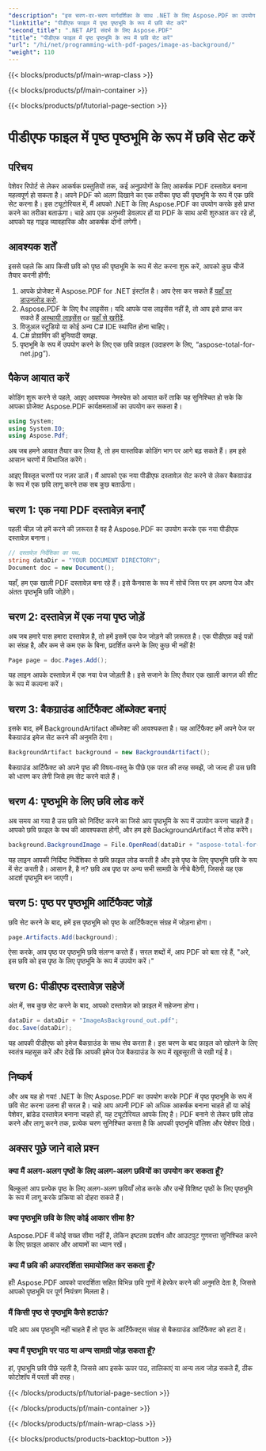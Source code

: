 ```yaml
---
"description": "इस चरण-दर-चरण मार्गदर्शिका के साथ .NET के लिए Aspose.PDF का उपयोग करके PDF में पृष्ठ पृष्ठभूमि के रूप में छवि सेट करना सीखें। पेशेवर, दिखने में आकर्षक दस्तावेज़ बनाएँ।"
"linktitle": "पीडीएफ फाइल में पृष्ठ पृष्ठभूमि के रूप में छवि सेट करें"
"second_title": ".NET API संदर्भ के लिए Aspose.PDF"
"title": "पीडीएफ फाइल में पृष्ठ पृष्ठभूमि के रूप में छवि सेट करें"
"url": "/hi/net/programming-with-pdf-pages/image-as-background/"
"weight": 110
---
```


{{< blocks/products/pf/main-wrap-class >}}

{{< blocks/products/pf/main-container >}}

{{< blocks/products/pf/tutorial-page-section >}}

# पीडीएफ फाइल में पृष्ठ पृष्ठभूमि के रूप में छवि सेट करें

## परिचय

पेशेवर रिपोर्ट से लेकर आकर्षक प्रस्तुतियों तक, कई अनुप्रयोगों के लिए आकर्षक PDF दस्तावेज़ बनाना महत्वपूर्ण हो सकता है। अपने PDF को अलग दिखाने का एक तरीका पृष्ठ की पृष्ठभूमि के रूप में एक छवि सेट करना है। इस ट्यूटोरियल में, मैं आपको .NET के लिए Aspose.PDF का उपयोग करके इसे प्राप्त करने का तरीका बताऊंगा। चाहे आप एक अनुभवी डेवलपर हों या PDF के साथ अभी शुरुआत कर रहे हों, आपको यह गाइड व्यावहारिक और आकर्षक दोनों लगेगी।

## आवश्यक शर्तें

इससे पहले कि आप किसी छवि को पृष्ठ की पृष्ठभूमि के रूप में सेट करना शुरू करें, आपको कुछ चीजें तैयार करनी होंगी:

1. आपके प्रोजेक्ट में Aspose.PDF for .NET इंस्टॉल है। आप ऐसा कर सकते हैं [यहाँ पर डाउनलोड करो](https://releases.aspose.com/pdf/net/).
2. Aspose.PDF के लिए वैध लाइसेंस। यदि आपके पास लाइसेंस नहीं है, तो आप इसे प्राप्त कर सकते हैं [अस्थायी लाइसेंस](https://purchase.aspose.com/tempयाary-license/) or [यहाँ से खरीदें](https://purchase.aspose.com/buy).
3. विजुअल स्टूडियो या कोई अन्य C# IDE स्थापित होना चाहिए।
4. C# प्रोग्रामिंग की बुनियादी समझ.
5. पृष्ठभूमि के रूप में उपयोग करने के लिए एक छवि फ़ाइल (उदाहरण के लिए, “aspose-total-for-net.jpg”).

## पैकेज आयात करें

कोडिंग शुरू करने से पहले, आइए आवश्यक नेमस्पेस को आयात करें ताकि यह सुनिश्चित हो सके कि आपका प्रोजेक्ट Aspose.PDF कार्यक्षमताओं का उपयोग कर सकता है।

```csharp
using System;
using System.IO;
using Aspose.Pdf;
```

अब जब हमने आयात तैयार कर लिया है, तो हम वास्तविक कोडिंग भाग पर आगे बढ़ सकते हैं। हम इसे आसान चरणों में विभाजित करेंगे।

आइए विस्तृत चरणों पर नज़र डालें। मैं आपको एक नया पीडीएफ दस्तावेज़ सेट करने से लेकर बैकग्राउंड के रूप में एक छवि लागू करने तक सब कुछ बताऊँगा।

## चरण 1: एक नया PDF दस्तावेज़ बनाएँ

पहली चीज़ जो हमें करने की ज़रूरत है वह है Aspose.PDF का उपयोग करके एक नया पीडीएफ दस्तावेज़ बनाना।

```csharp
// दस्तावेज़ निर्देशिका का पथ.
string dataDir = "YOUR DOCUMENT DIRECTORY";
Document doc = new Document();
```

यहाँ, हम एक खाली PDF दस्तावेज़ बना रहे हैं। इसे कैनवास के रूप में सोचें जिस पर हम अपना पेज और अंततः पृष्ठभूमि छवि जोड़ेंगे।

## चरण 2: दस्तावेज़ में एक नया पृष्ठ जोड़ें

अब जब हमारे पास हमारा दस्तावेज़ है, तो हमें इसमें एक पेज जोड़ने की ज़रूरत है। एक पीडीएफ़ कई पन्नों का संग्रह है, और कम से कम एक के बिना, प्रदर्शित करने के लिए कुछ भी नहीं है!

```csharp
Page page = doc.Pages.Add();
```

यह लाइन आपके दस्तावेज़ में एक नया पेज जोड़ती है। इसे सजाने के लिए तैयार एक खाली कागज़ की शीट के रूप में कल्पना करें।

## चरण 3: बैकग्राउंड आर्टिफैक्ट ऑब्जेक्ट बनाएं

इसके बाद, हमें BackgroundArtifact ऑब्जेक्ट की आवश्यकता है। यह आर्टिफैक्ट हमें अपने पेज पर बैकग्राउंड इमेज सेट करने की अनुमति देगा।

```csharp
BackgroundArtifact background = new BackgroundArtifact();
```

बैकग्राउंड आर्टिफैक्ट को अपने पृष्ठ की विषय-वस्तु के पीछे एक परत की तरह समझें, जो जल्द ही उस छवि को धारण कर लेगी जिसे हम सेट करने वाले हैं।

## चरण 4: पृष्ठभूमि के लिए छवि लोड करें

अब समय आ गया है उस छवि को निर्दिष्ट करने का जिसे आप पृष्ठभूमि के रूप में उपयोग करना चाहते हैं। आपको छवि फ़ाइल के पथ की आवश्यकता होगी, और हम इसे BackgroundArtifact में लोड करेंगे।

```csharp
background.BackgroundImage = File.OpenRead(dataDir + "aspose-total-for-net.jpg");
```

यह लाइन आपकी निर्दिष्ट निर्देशिका से छवि फ़ाइल लोड करती है और इसे पृष्ठ के लिए पृष्ठभूमि छवि के रूप में सेट करती है। आसान है, है न? छवि अब पृष्ठ पर अन्य सभी सामग्री के नीचे बैठेगी, जिससे यह एक आदर्श पृष्ठभूमि बन जाएगी।

## चरण 5: पृष्ठ पर पृष्ठभूमि आर्टिफैक्ट जोड़ें

छवि सेट करने के बाद, हमें इस पृष्ठभूमि को पृष्ठ के आर्टिफैक्ट्स संग्रह में जोड़ना होगा।

```csharp
page.Artifacts.Add(background);
```

ऐसा करके, आप पृष्ठ पर पृष्ठभूमि छवि संलग्न करते हैं। सरल शब्दों में, आप PDF को बता रहे हैं, "अरे, इस छवि को इस पृष्ठ के लिए पृष्ठभूमि के रूप में उपयोग करें।"

## चरण 6: पीडीएफ दस्तावेज़ सहेजें

अंत में, सब कुछ सेट करने के बाद, आपको दस्तावेज़ को फ़ाइल में सहेजना होगा।

```csharp
dataDir = dataDir + "ImageAsBackground_out.pdf";
doc.Save(dataDir);
```

यह आपकी पीडीएफ को इमेज बैकग्राउंड के साथ सेव करता है। इस चरण के बाद फ़ाइल को खोलने के लिए स्वतंत्र महसूस करें और देखें कि आपकी इमेज पेज बैकग्राउंड के रूप में खूबसूरती से रखी गई है।

## निष्कर्ष

और अब यह हो गया! .NET के लिए Aspose.PDF का उपयोग करके PDF में पृष्ठ पृष्ठभूमि के रूप में छवि सेट करना उतना ही सरल है। चाहे आप अपनी PDF को अधिक आकर्षक बनाना चाहते हों या कोई पेशेवर, ब्रांडेड दस्तावेज़ बनाना चाहते हों, यह ट्यूटोरियल आपके लिए है। PDF बनाने से लेकर छवि लोड करने और लागू करने तक, प्रत्येक चरण सुनिश्चित करता है कि आपकी पृष्ठभूमि पॉलिश और पेशेवर दिखे।

## अक्सर पूछे जाने वाले प्रश्न

### क्या मैं अलग-अलग पृष्ठों के लिए अलग-अलग छवियों का उपयोग कर सकता हूँ?
बिल्कुल! आप प्रत्येक पृष्ठ के लिए अलग-अलग छवियाँ लोड करके और उन्हें विशिष्ट पृष्ठों के लिए पृष्ठभूमि के रूप में लागू करके प्रक्रिया को दोहरा सकते हैं।

### क्या पृष्ठभूमि छवि के लिए कोई आकार सीमा है?
Aspose.PDF में कोई सख्त सीमा नहीं है, लेकिन इष्टतम प्रदर्शन और आउटपुट गुणवत्ता सुनिश्चित करने के लिए फ़ाइल आकार और आयामों का ध्यान रखें।

### क्या मैं छवि की अपारदर्शिता समायोजित कर सकता हूँ?
हाँ! Aspose.PDF आपको पारदर्शिता सहित विभिन्न छवि गुणों में हेरफेर करने की अनुमति देता है, जिससे आपको पृष्ठभूमि पर पूर्ण नियंत्रण मिलता है।

### मैं किसी पृष्ठ से पृष्ठभूमि कैसे हटाऊं?
यदि आप अब पृष्ठभूमि नहीं चाहते हैं तो पृष्ठ के आर्टिफैक्ट्स संग्रह से बैकग्राउंड आर्टिफैक्ट को हटा दें।

### क्या मैं पृष्ठभूमि पर पाठ या अन्य सामग्री जोड़ सकता हूँ?
हां, पृष्ठभूमि छवि पीछे रहती है, जिससे आप इसके ऊपर पाठ, तालिकाएं या अन्य तत्व जोड़ सकते हैं, ठीक फोटोशॉप में परतों की तरह।

{{< /blocks/products/pf/tutorial-page-section >}}

{{< /blocks/products/pf/main-container >}}

{{< /blocks/products/pf/main-wrap-class >}}

{{< blocks/products/products-backtop-button >}}